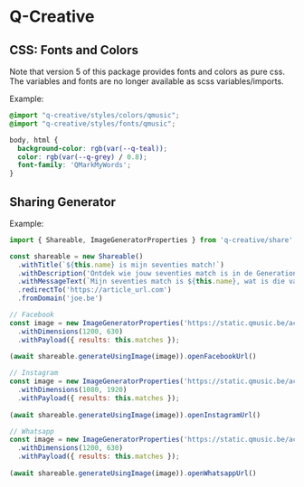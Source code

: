 # Q-Creative

## CSS: Fonts and Colors

Note that version 5 of this package provides fonts and colors as pure css.
The variables and fonts are no longer available as scss variables/imports.

Example:

```css
@import "q-creative/styles/colors/qmusic";
@import "q-creative/styles/fonts/qmusic";

body, html {
  background-color: rgb(var(--q-teal));
  color: rgb(var(--q-grey) / 0.8);
  font-family: 'QMarkMyWords';
}
```

## Sharing Generator

Example:

```js
import { Shareable, ImageGeneratorProperties } from 'q-creative/share'

const shareable = new Shareable()
  .withTitle(`${this.name} is mijn seventies match!`)
  .withDescription('Ontdek wie jouw seventies match is in de Generation Quiz van Joe!')
  .withMessageText(`Mijn seventies match is ${this.name}, wat is die van jou?`)
  .redirectTo('https://article_url.com')
  .fromDomain('joe.be')

// Facebook
const image = new ImageGeneratorProperties('https://static.qmusic.be/acties/joe-70s-quiz-share-fb/index.html')
  .withDimensions(1200, 630)
  .withPayload({ results: this.matches });
       
(await shareable.generateUsingImage(image)).openFacebookUrl()

// Instagram
const image = new ImageGeneratorProperties('https://static.qmusic.be/acties/joe-70s-quiz-share-fb/index.html')
  .withDimensions(1080, 1920)
  .withPayload({ results: this.matches });
       
(await shareable.generateUsingImage(image)).openInstagramUrl()

// Whatsapp
const image = new ImageGeneratorProperties('https://static.qmusic.be/acties/joe-70s-quiz-share-fb/index.html')
  .withDimensions(1200, 630)
  .withPayload({ results: this.matches });
       
(await shareable.generateUsingImage(image)).openWhatsappUrl()
```
